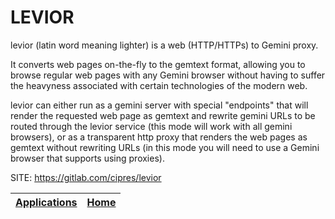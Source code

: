 # LEVIOR

 levior (latin word meaning lighter) is a web (HTTP/HTTPs) to Gemini proxy.
 
 It converts web pages on-the-fly to the gemtext format, allowing you to browse  regular web pages with any Gemini browser without having to suffer the  heavyness associated with certain technologies of the modern web.
 
 levior can either run as a gemini server with special "endpoints" that will render the requested web page as gemtext and rewrite gemini URLs to be routed through the levior service (this mode will work with all gemini  browsers), or as a transparent http proxy that renders the web pages as  gemtext without rewriting URLs (in this mode you will need to use a Gemini  browser that supports using proxies).
 
 SITE: https://gitlab.com/cipres/levior

 | [Applications](https://portable-linux-apps.github.io/apps.html) | [Home](https://portable-linux-apps.github.io)
 | --- | --- |
